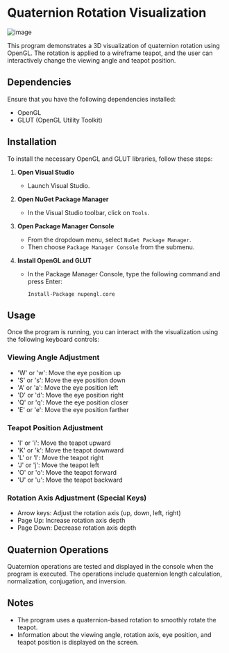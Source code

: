 # Quaternion Rotation Visualization

![image](https://github.com/user-attachments/assets/db184b3d-6501-489e-b797-e12a5d4dfc46)

This program demonstrates a 3D visualization of quaternion rotation using OpenGL. The rotation is applied to a wireframe teapot, and the user can interactively change the viewing angle and teapot position.

## Dependencies

Ensure that you have the following dependencies installed:

- OpenGL
- GLUT (OpenGL Utility Toolkit)

## Installation

To install the necessary OpenGL and GLUT libraries, follow these steps:

1. **Open Visual Studio**
   - Launch Visual Studio.

2. **Open NuGet Package Manager**
   - In the Visual Studio toolbar, click on `Tools`.

3. **Open Package Manager Console**
   - From the dropdown menu, select `NuGet Package Manager`.
   - Then choose `Package Manager Console` from the submenu.

4. **Install OpenGL and GLUT**
   - In the Package Manager Console, type the following command and press Enter:
     ```
     Install-Package nupengl.core
     ```

## Usage

Once the program is running, you can interact with the visualization using the following keyboard controls:

### Viewing Angle Adjustment
- 'W' or 'w': Move the eye position up
- 'S' or 's': Move the eye position down
- 'A' or 'a': Move the eye position left
- 'D' or 'd': Move the eye position right
- 'Q' or 'q': Move the eye position closer
- 'E' or 'e': Move the eye position farther

### Teapot Position Adjustment
- 'I' or 'i': Move the teapot upward
- 'K' or 'k': Move the teapot downward
- 'L' or 'l': Move the teapot right
- 'J' or 'j': Move the teapot left
- 'O' or 'o': Move the teapot forward
- 'U' or 'u': Move the teapot backward

### Rotation Axis Adjustment (Special Keys)
- Arrow keys: Adjust the rotation axis (up, down, left, right)
- Page Up: Increase rotation axis depth
- Page Down: Decrease rotation axis depth

## Quaternion Operations

Quaternion operations are tested and displayed in the console when the program is executed. The operations include quaternion length calculation, normalization, conjugation, and inversion.

## Notes

- The program uses a quaternion-based rotation to smoothly rotate the teapot.
- Information about the viewing angle, rotation axis, eye position, and teapot position is displayed on the screen.
